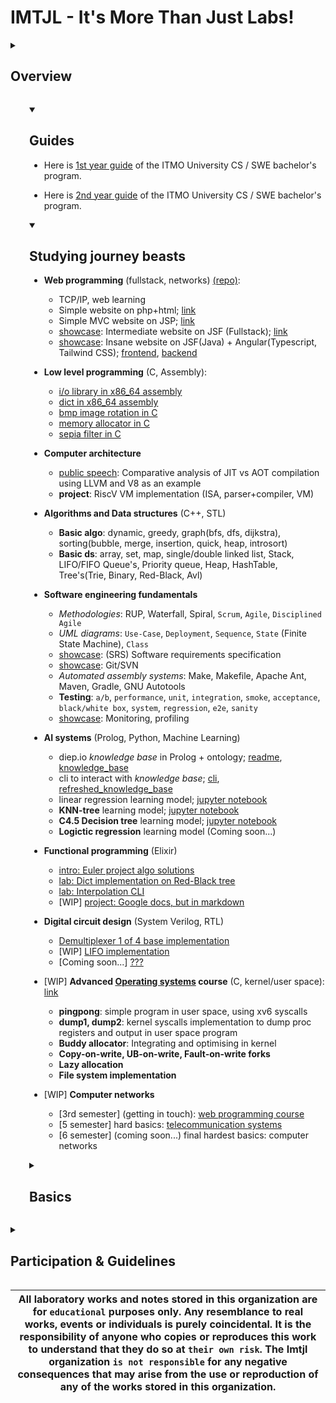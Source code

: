 # IMTJL - It's More Than Just Labs!

<a id="overview"></a>
<details>  
    <summary><h2><b> Overview </b></h2></summary>

## Welcome to the `Imtjl` organization on GitHub  

- Our mission is to provide a collaborative platform for university students interested in `Software Engineering` and `Computer Science`.

### Repositories

- Our organization contains repositories for **guides**, **laboratory works**, **lecture notes**, **scripts**, and **bots** designed to automate arduous meaningless tasks.

### Team

- Our organization includes members with diverse backgrounds and expertise, working with various programming languages, such as `Elixir`, `Java`, `Kotlin`, `JavaScript`, `Typescript`, `Ruby`, `C`, `C++`, `Scala`, `Golang`, `C#`, `Rust`, `Python`, `assembly`, `php` and others.
- We believe that this variety of skills and interests will help us to create valuable and innovative projects that can benefit the community.

</details>

<a id="guides"></a>
<details open style="margin-left: 30px;">  
    <summary><h2><b> Guides </b></h2></summary>

- Here is [1st year guide](https://github.com/Imtjl/1st-year-guide) of the ITMO University CS / SWE bachelor's program.

- Here is [2nd year guide](https://github.com/Imtjl/2nd-year-guide) of the ITMO University CS / SWE bachelor's program.

</details>

<a id="study"></a>
<details open style="margin-left: 30px;">  
    <summary><h2><b> Studying journey beasts </b></h2></summary>

- **Web programming** (fullstack, networks) [(repo)](https://github.com/worthant/web-programming-course):
  - TCP/IP, web learning
  - Simple website on php+html; [link](https://github.com/worthant/simple-one-page-website/tree/726cfdd610064b9f9260f41cf24b76f1cd568005)
  - Simple MVC website on JSP; [link](https://github.com/worthant/MVC-GeoValidator/tree/868f30f3819a3120080d0e98daae65f6048466e9)
  - [showcase](https://youtu.be/ny15aofvGCI): Intermediate website on JSF (Fullstack); [link](https://github.com/worthant/interactive-graph-ui/tree/a13196e96ccde00697b9c7fa1db9fff15df5e262)
  -  [showcase](https://youtu.be/u1tMPwoMX9M?si=mu7pI3n4bBYuhLbq): Insane website on JSF(Java) + Angular(Typescript, Tailwind CSS); [frontend](https://github.com/worthant/graphify-angular-frontend/tree/master), [backend](https://github.com/worthant/graphify-javaee-backend/tree/master)

- **Low level programming** (C, Assembly):
  - [i/o library in x86_64 assembly](https://gitlab.se.ifmo.ru/worthant/assignment-1-io-library)
  - [dict in x86_64 assembly](https://gitlab.se.ifmo.ru/worthant/assignment-2-dictionary)
  - [bmp image rotation in C](https://gitlab.se.ifmo.ru/worthant/assignment-3-image-rotation)
  - [memory allocator in C](https://gitlab.se.ifmo.ru/worthant/assignment-4-memory-allocator)
  - [sepia filter in C](https://gitlab.se.ifmo.ru/worthant/assignment-5-sepia-filter)

- **Computer architecture**
  - [public speech](https://www.youtube.com/watch?v=KgqbdfvPVvw): Comparative analysis of JIT vs AOT compilation using LLVM and V8 as an example
  - **project**: RiscV VM implementation (ISA, parser+compiler, VM)
 
- **Algorithms and Data structures** (C++, STL)
    - **Basic algo**: dynamic, greedy, graph(bfs, dfs, dijkstra), sorting(bubble, merge, insertion, quick, heap, introsort)
    - **Basic ds**: array, set, map, single/double linked list, Stack, LIFO/FIFO Queue's, Priority queue, Heap, HashTable, Tree's(Trie, Binary, Red-Black, Avl)

- **Software engineering fundamentals**
  - *Methodologies*: RUP, Waterfall, Spiral, `Scrum`, `Agile`, `Disciplined Agile`
  - *UML diagrams*: `Use-Case`, `Deployment`, `Sequence`, `State` (Finite State Machine), `Class`
  - [showcase](https://docs.google.com/document/d/1CPHwR2KzA_fTrna3U7IIaYR9jxUPWtgmUXLxrbBaOOQ/edit?usp=sharing): (SRS) Software requirements specification
  - [showcase](https://docs.google.com/document/d/1nfmKn68L5s1dQe45Ng-p72v6ocVv_ES4WbOIHIhlaaI/edit?tab=t.0): Git/SVN
  - *Automated assembly systems*: Make, Makefile, Apache Ant, Maven, Gradle, GNU Autotools
  - **Testing**: `a/b`, `performance`, `unit`, `integration`, `smoke`, `acceptance`, `black/white box`, `system`, `regression`, `e2e`, `sanity` 
  - [showcase](https://docs.google.com/document/d/1QSICaoyT9DB5m-k4dD9B2Vf-kdzzMljcHdrKXI7NTkg/edit?usp=sharing): Monitoring, profiling
 
  
- **AI systems** (Prolog, Python, Machine Learning)
  - diep.io *knowledge base* in Prolog + ontology; [readme](https://github.com/Imtjl/ai-systems/tree/master/lab1), [knowledge_base](https://github.com/Imtjl/ai-systems/blob/master/lab1/part1.pl)
  - cli to interact with *knowledge base*; [cli](https://github.com/Imtjl/ai-systems/blob/master/lab2/tank_parser.py), [refreshed_knowledge_base](https://github.com/Imtjl/ai-systems/blob/master/lab2/knowledge_base.pl)
  - linear regression learning model; [jupyter notebook](https://github.com/Imtjl/ai-systems/blob/master/lab3/lab3.ipynb)
  - **KNN-tree** learning model; [jupyter notebook](https://github.com/Imtjl/ai-systems/blob/master/lab4/lab4.ipynb)
  - **C4.5 Decision tree** learning model; [jupyter notebook](https://github.com/Imtjl/ai-systems/blob/master/lab5/lab5.ipynb)
  - **Logictic regression** learning model (Coming soon...)

- **Functional programming** (Elixir)
  - [intro: Euler project algo solutions](https://github.com/Imtjl/fp-euler-project)
  - [lab: Dict implementation on Red-Black tree](https://github.com/Imtjl/fp-red-black-tree-dict)
  - [lab: Interpolation CLI](https://github.com/Imtjl/fp-interpolation-cli)
  - [WIP] [project: Google docs, but in markdown](https://github.com/Imtjl/markdown-docs)

- **Digital circuit design** (System Verilog, RTL)
  - [Demultiplexer 1 of 4 base implementation](https://github.com/Imtjl/digital-design-fundamentals?tab=readme-ov-file#developement-of-demultiplexer-1-of-4)
  - [WIP] [LIFO implementation](https://github.com/Imtjl/digital-design-fundamentals?tab=readme-ov-file#developement-of-lifo)
  - [Coming soon...] [???]()

- [WIP] **Advanced <ins>Operating systems</ins> course** (C, kernel/user space): [link](https://github.com/Imtjl/os-advanced-course)
  - **pingpong**: simple program in user space, using xv6 syscalls
  - **dump1, dump2**: kernel syscalls implementation to dump proc registers and output in user space program
  - **Buddy allocator**: Integrating and optimising in kernel
  - **Copy-on-write, UB-on-write, Fault-on-write forks**
  - **Lazy allocation**
  - **File system implementation**

- [WIP] **Computer networks**
  - [3rd semester] (getting in touch): [web programming course](https://github.com/worthant/web-programming-course)
  - [5 semester] hard basics: [telecommunication systems](https://github.com/Imtjl/telecommunication-systems)
  - [6 semester] (coming soon...) final hardest basics: computer networks

</details>

<a id="study"></a>
<details close style="margin-left: 30px;">  
    <summary><h2><b> Basics </b></h2></summary>


- [Informatics](https://github.com/worthant/Informatics) `JSON, YAML, XML, MD, PROTOBUF, LaTeX, Excel/OnlyOffice, Python(+regex)`
- [Professional fundamentals](https://github.com/worthant/OPD) `Bash, Assembly, Basic computer architecture, Unix-like OS`
- [Databases](https://github.com/worthant/Databases-course) `Postrge SQL, ANSI-SPARC, SQL, index, trigger, function, query plan`

- **Higher Mathematics**
    - [Computational mathematics](https://github.com/Imtjl/computational-maths)
    - [Optimisation methods](https://github.com/Imtjl/optimisation-methods)
    - Probability theory
    - [Mathematical statistics
    - [Discrete mathematics](https://github.com/Imtjl/Discrete-math)
    - [Higher mathematics](https://github.com/worthant/Higher-Mathematics) (Mathematical analysis + Linear Algebra)

- **Physics**
    - [4th semester] Basics: mechanics, electrostatics, thermodynamics, optics, magnetism, vector fields   
    - [5th semester] [Electrotechnical fundamentals](https://github.com/Imtjl/electrotechnical-fundamentals)


 - [where it all started...] **Intro to programming**: [monorepo](https://github.com/worthant/Java-labs)
    - Learn Java
    - Basic CRUD
    - **TCP&UDP protocol implementation**
    - Client-server interaction using implemented protocols
    - GUI application with authorization, summorizing all of the above.  


</details>

<a id="participation"></a>
<details>  
    <summary><h2><b> Participation & Guidelines </b></h2></summary>

### Contributing

- If you want to contribute, follow this guide: [Contributing in Imtjl](https://github.com/Imtjl/.github/blob/main/CONTRIBUTING.md)

### Communication

- Whether you'd like our team to provide `any study materials`, have a new project idea, or are interested in collaboration, please *start a discussion* and *share your thoughts* with us at [Github Discussions](https://github.com/orgs/Imtjl/discussions).

### Joining Our Team

- If you're interested in joining our team, please contact us via [email](morethanjustlabs@gmail.com) :mailbox:

</details>

|All laboratory works and notes stored in this organization are for `educational` purposes only. Any resemblance to real works, events or individuals is purely coincidental. It is the responsibility of anyone who copies or reproduces this work to understand that they do so at `their own risk`. The Imtjl organization `is not responsible` for any negative consequences that may arise from the use or reproduction of any of the works stored in this organization.|
|-|
